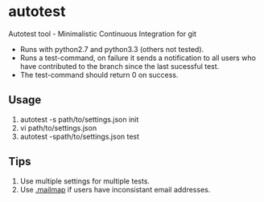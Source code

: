 autotest
========

Autotest tool - Minimalistic Continuous Integration for git

* Runs with python2.7 and python3.3 (others not tested).
* Runs a test-command, on failure it sends a notification to all users who have
  contributed to the branch since the last sucessful test.
* The test-command should return 0 on success.

Usage
-----

1. autotest -s path/to/settings.json init
2. vi path/to/settings.json
3. autotest -spath/to/settings.json test

Tips
----

1. Use multiple settings for multiple tests.
2. Use [.mailmap](http://www.kernel.org/pub/software/scm/git/docs/git-shortlog.html)
   if users have inconsistant email addresses.
